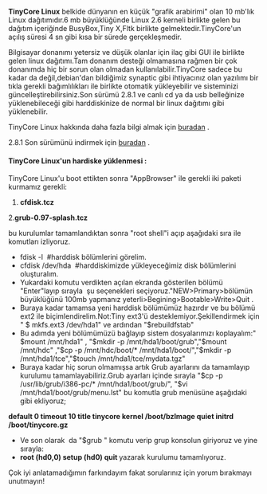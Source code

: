 <html><body><a href="http://upload.wikimedia.org/wikipedia/sl/0/02/Tcl_logo.png"><img title="Tinycore Linux" src="http://upload.wikimedia.org/wikipedia/sl/0/02/Tcl_logo.png" alt=""></a>

<strong>TinyCore Linux</strong> belkide dünyanın en küçük "grafik arabirimi" olan 10 mb'lık Linux dağıtımıdır.6 mb büyüklüğünde Linux 2.6 kerneli birlikte gelen bu dağıtım içeriğinde BusyBox,Tiny X,Fltk birlikte gelmektedir.TinyCore'un açılış süresi 4 sn gibi kısa bir sürede gerçekleşmedir.

Bilgisayar donanımı yetersiz ve düşük olanlar için ilaç gibi GUI ile birlikte gelen linux dağıtımı.Tam donanım desteği olmamasına rağmen bir çok donanımda hiç bir sorun olan olmadan kullanılabilir.TinyCore sadece bu kadar da değil,debian'dan bildiğimiz synaptic gibi ihtiyacınız olan yazılımı bir tıkla gerekli bağımlılıkları ile birlikte otomatik yükleyebilir ve sisteminizi güncelleştirebilirsiniz.Son sürümü 2.8.1 ve canlı cd ya da usb belleğinize yüklenebileceği gibi harddiskinize de normal bir linux dağıtımı gibi yüklenebilir.

TinyCore Linux hakkında daha fazla bilgi almak için <a href="http://tinycorelinux.com/">buradan</a> .

2.8.1 Son sürümünü indirmek için <a href="http://distro.ibiblio.org/pub/linux/distributions/tinycorelinux/2.x/release/tinycore_2.8.1.iso">buradan</a> .
<h4>TinyCore Linux'un hardiske yüklenmesi :</h4>
TinyCore Linux'u boot ettikten sonra "AppBrowser" ile gerekli iki paketi kurmamız gerekli:

1. <strong>cfdisk.tcz</strong>

2.<strong>grub-0.97-splash.tcz</strong>

bu kurulumlar tamamlandıktan sonra "root shell"i açıp aşağıdaki sıra ile komutları izliyoruz.
<ul>
	<li>fdisk -l  #harddisk bölümlerini görelim.</li>
	<li>cfdisk /dev/hda  #harddiskimizde yükleyeceğimiz disk bölümlerini oluşturalım.</li>
	<li>Yukardaki komutu verdikten açılan ekranda gösterilen bölümü "Enter"layıp sırayla  şu seçenekleri seçiyoruz."NEW&gt;Primary&gt;bölümün büyüklüğünü 100mb yapmanız yeterli&gt;Begining&gt;Bootable&gt;Write&gt;Quit .</li>
	<li>Buraya kadar tamamsa yeni harddisk bölümümüz hazırdır ve bu bölümü ext2 ile biçimlendirelim.Not:Tiny ext3'ü desteklemiyor.Şekillendirmek için " $ mkfs.ext3 /dev/hda1" ve ardından "$rebuildfstab"</li>
	<li>Bu adımda yeni bölümümüzü bağlayıp sistem dosyalarımızı koplayalım:" $mount /mnt/hda1" , "$mkdir -p /mnt/hda1/boot/grub","$mount /mnt/hdc" ,"$cp -p /mnt/hdc/boot/* /mnt/hda1/boot/","$mkdir -p /mnt/hda1/tce","$touch /mnt/hda1/tce/mydata.tgz"</li>
	<li>Buraya kadar hiç sorun olmamışsa artık Grub ayarlarını da tamamlayıp kurulumu tamamlayabiliriz.Grub ayarları içinde sırayla "$cp -p /usr/lib/grub/i386-pc/* /mnt/hda1/boot/grub/", "$vi /mnt/hda1/boot/grub/menu.lst" bu komutla grub menüsüne aşağıdaki gibi ekliyoruz;</li>
</ul>
<strong>default 0
timeout 10
title tinycore
kernel /boot/bzImage quiet
initrd /boot/tinycore.gz</strong>
<ul>
	<li>Ve son olarak  da "$grub " komutu verip grup konsolun giriyoruz ve yine sırayla:</li>
	<li><strong>root (hd0,0)
setup (hd0)
quit
</strong>yazarak kurulumu tamamlıyoruz.</li>
</ul>
Çok iyi anlatamadığımın farkındayım fakat sorularınız için yorum bırakmayı unutmayın!</body></html>